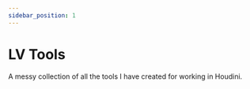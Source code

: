 ```yaml
---
sidebar_position: 1
---
```


# LV Tools

A messy collection of all the tools I have created for working in Houdini.
